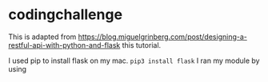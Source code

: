 # codingchallenge

This is adapted from https://blog.miguelgrinberg.com/post/designing-a-restful-api-with-python-and-flask this tutorial. 

I used pip to install flask on my mac. `pip3 install flask`
I ran my module by using 
